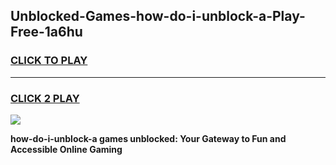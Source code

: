 
## Unblocked-Games-how-do-i-unblock-a-Play-Free-1a6hu
<h3>
<a href="https://premium76.site?title=how-do-i-unblock-a&ref=18A1">CLICK TO PLAY</a></h3>
<hr>

<h3>
<a href="https://premium76.site?title=how-do-i-unblock-a&ref=18A1">CLICK 2 PLAY</a>
  
</h3>

<a href="https://premium76.site?title=how-do-i-unblock-a&ref=18A1"><img src="https://clearcache.store/games.png"></a>


**how-do-i-unblock-a games unblocked: Your Gateway to Fun and Accessible Online Gaming**
